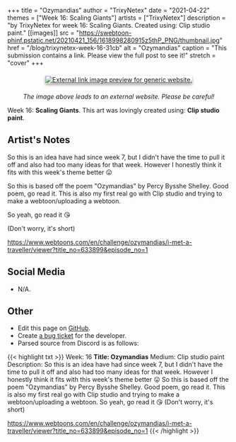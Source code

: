 +++
title =       "Ozymandias"
author =      "TrixyNetex"
date =        "2021-04-22"
themes =      ["Week 16: Scaling Giants"]
artists =     ["TrixyNetex"]
description = "by TrixyNetex for week 16: Scaling Giants. Created using: Clip studio paint."
[[images]]
      src = "https://swebtoon-phinf.pstatic.net/20210421_156/1618998280915z5thP_PNG/thumbnail.jpg"
      href = "/blog/trixynetex-week-16-31cb"
      alt = "Ozymandias"
      caption = "This submission contains a link. Please view the full post to see it!"
      stretch = "cover"
+++

<div style="text-align: center; margin: 1.5em; margin-top: 1.5em;" ><a href="https://www.webtoons.com/en/challenge/ozymandias/i-met-a-traveller/viewer?title_no=633899&episode_no=1" target="_blank"><img src="https://swebtoon-phinf.pstatic.net/20210421_156/1618998280915z5thP_PNG/thumbnail.jpg" alt="External link image preview for generic website." style="box-shadow: 0 3px 6px rgb(0 0 0 / 16%), 0 3px 6px rgb(0 0 0 / 23%);"/></a></div><p style="text-align: center"><i>The image above leads to an external website. Please be careful!</i></p>

Week 16: **Scaling Giants**. This art was lovingly created using: **Clip studio paint**.

## Artist's Notes

So this is an idea have had since week 7, but I didn't have the time to pull it off and also had too many ideas for that week. However I honestly think it fits with this week's theme better 😛

So this is based off the poem "Ozymandias" by Percy Bysshe Shelley. Good poem, go read it. This is also my first real go with Clip studio and trying to make a webtoon/uploading a webtoon.

So yeah, go read it 😘

(Don't worry, it's short)

https://www.webtoons.com/en/challenge/ozymandias/i-met-a-traveller/viewer?title_no=633899&episode_no=1

## Social Media

- N/A.

## Other

- Edit this page on [GitHub](https://github.com/teaminkling/web-refresh/edit/main/content/blog/trixynetex-week-16-31cb.md).
- Create [a bug ticket](https://github.com/teaminkling/web-refresh/issues/new?assignees=&labels=bug&template=problem-report.md&title=) for the developer.
- Parsed source from Discord is as follows:

{{< highlight txt >}}
Week: 16
**Title:  Ozymandias**
Medium: Clip studio paint 
Description: So this is an idea have had since week 7, but I didn't have the time to pull it off and also had too many ideas for that week. However I honestly think it fits with this week's theme better 😛
So this is based off the poem "Ozymandias" by Percy Bysshe Shelley. Good poem, go read it. This is also my first real go with Clip studio and trying to make a webtoon/uploading a webtoon.
So yeah, go read it 😘
(Don't worry, it's short)

https://www.webtoons.com/en/challenge/ozymandias/i-met-a-traveller/viewer?title_no=633899&episode_no=1
{{< /highlight >}}